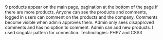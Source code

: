 9 products appear on the main page, pagination at the bottom of the page if there are more products. 
Anyone can see the products and comments, logged in users can comment on the products and the company. 
Comments become visible when admin approves them. Admin only sees disapproved comments and has no option to comment. 
Admin can add new products.
I used singular pattern for connection.
                              Technologies: PHP7 and CSS3 

